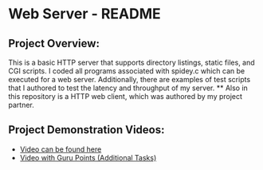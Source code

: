 # Web Server - README

## Project Overview:
This is a basic HTTP server that supports directory listings, static files, and CGI scripts. I coded all programs associated with spidey.c which can be executed for a web server. Additionally, there are examples of test scripts that I authored to test the latency and throughput of my server.
** Also in this repository is a HTTP web client, which was authored by my project partner.

## Project Demonstration Videos:
- [Video can be found here](https://drive.google.com/open?id=1xwwW7KJSIqeCrwWhHXLnZ58lux0c9qgc)
- [Video with Guru Points (Additional Tasks)](https://drive.google.com/open?id=1Cd_as4RpGY6zPIJra59-OpFBVniOV-F3)
